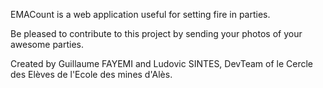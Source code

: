EMACount is a web application useful for setting fire in parties.

Be pleased to contribute to this project by sending your photos of your awesome parties.

Created by Guillaume FAYEMI and Ludovic SINTES, DevTeam of le Cercle des Elèves de l'Ecole des mines d'Alès.
